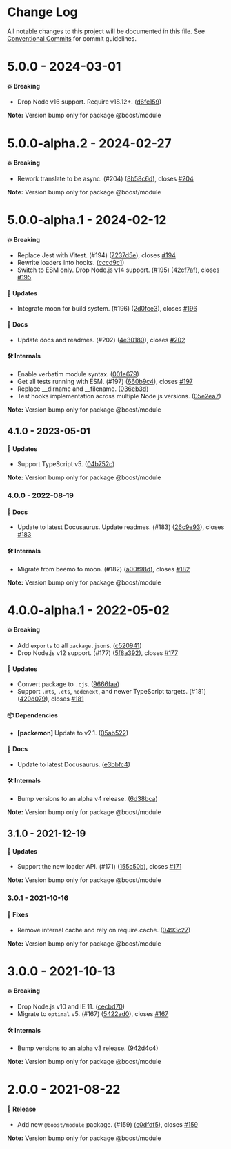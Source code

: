 # Change Log

All notable changes to this project will be documented in this file.
See [Conventional Commits](https://conventionalcommits.org) for commit guidelines.

# 5.0.0 - 2024-03-01

#### 💥 Breaking

- Drop Node v16 support. Require v18.12+. ([d6fe159](https://github.com/milesj/boost/commit/d6fe159))

**Note:** Version bump only for package @boost/module





# 5.0.0-alpha.2 - 2024-02-27

#### 💥 Breaking

- Rework translate to be async. (#204) ([8b58c6d](https://github.com/milesj/boost/commit/8b58c6d)), closes [#204](https://github.com/milesj/boost/issues/204)

**Note:** Version bump only for package @boost/module





# 5.0.0-alpha.1 - 2024-02-12

#### 💥 Breaking

- Replace Jest with Vitest. (#194) ([7237d5e](https://github.com/milesj/boost/commit/7237d5e)), closes [#194](https://github.com/milesj/boost/issues/194)
- Rewrite loaders into hooks. ([cccd9c1](https://github.com/milesj/boost/commit/cccd9c1))
- Switch to ESM only. Drop Node.js v14 support. (#195) ([42cf7af](https://github.com/milesj/boost/commit/42cf7af)), closes [#195](https://github.com/milesj/boost/issues/195)

#### 🚀 Updates

- Integrate moon for build system. (#196) ([2d0fce3](https://github.com/milesj/boost/commit/2d0fce3)), closes [#196](https://github.com/milesj/boost/issues/196)

#### 📘 Docs

- Update docs and readmes. (#202) ([4e30180](https://github.com/milesj/boost/commit/4e30180)), closes [#202](https://github.com/milesj/boost/issues/202)

#### 🛠 Internals

- Enable verbatim module syntax. ([001e679](https://github.com/milesj/boost/commit/001e679))
- Get all tests running with ESM. (#197) ([660b9c4](https://github.com/milesj/boost/commit/660b9c4)), closes [#197](https://github.com/milesj/boost/issues/197)
- Replace __dirname and __filename. ([036eb3d](https://github.com/milesj/boost/commit/036eb3d))
- Test hooks implementation across multiple Node.js versions. ([05e2ea7](https://github.com/milesj/boost/commit/05e2ea7))

**Note:** Version bump only for package @boost/module





## 4.1.0 - 2023-05-01

#### 🚀 Updates

- Support TypeScript v5. ([04b752c](https://github.com/milesj/boost/commit/04b752c))

**Note:** Version bump only for package @boost/module





### 4.0.0 - 2022-08-19

#### 📘 Docs

- Update to latest Docusaurus. Update readmes. (#183) ([26c9e93](https://github.com/milesj/boost/commit/26c9e93)), closes [#183](https://github.com/milesj/boost/issues/183)

#### 🛠 Internals

- Migrate from beemo to moon. (#182) ([a00f98d](https://github.com/milesj/boost/commit/a00f98d)), closes [#182](https://github.com/milesj/boost/issues/182)

**Note:** Version bump only for package @boost/module





# 4.0.0-alpha.1 - 2022-05-02

#### 💥 Breaking

- Add `exports` to all `package.json`s. ([c520941](https://github.com/milesj/boost/commit/c520941))
- Drop Node.js v12 support. (#177) ([5f8a392](https://github.com/milesj/boost/commit/5f8a392)), closes [#177](https://github.com/milesj/boost/issues/177)

#### 🚀 Updates

- Convert package to `.cjs`. ([9666faa](https://github.com/milesj/boost/commit/9666faa))
- Support `.mts`, `.cts`, `nodenext`, and newer TypeScript targets. (#181) ([420d079](https://github.com/milesj/boost/commit/420d079)), closes [#181](https://github.com/milesj/boost/issues/181)

#### 📦 Dependencies

- **[packemon]** Update to v2.1. ([05ab522](https://github.com/milesj/boost/commit/05ab522))

#### 📘 Docs

- Update to latest Docusaurus. ([e3bbfc4](https://github.com/milesj/boost/commit/e3bbfc4))

#### 🛠 Internals

- Bump versions to an alpha v4 release. ([6d38bca](https://github.com/milesj/boost/commit/6d38bca))

**Note:** Version bump only for package @boost/module





## 3.1.0 - 2021-12-19

#### 🚀 Updates

- Support the new loader API. (#171) ([155c50b](https://github.com/milesj/boost/commit/155c50b)), closes [#171](https://github.com/milesj/boost/issues/171)

**Note:** Version bump only for package @boost/module





### 3.0.1 - 2021-10-16

#### 🐞 Fixes

- Remove internal cache and rely on require.cache. ([0493c27](https://github.com/milesj/boost/commit/0493c27))

**Note:** Version bump only for package @boost/module





# 3.0.0 - 2021-10-13

#### 💥 Breaking

- Drop Node.js v10 and IE 11. ([cecbd70](https://github.com/milesj/boost/commit/cecbd70))
- Migrate to `optimal` v5. (#167) ([5422ad0](https://github.com/milesj/boost/commit/5422ad0)), closes [#167](https://github.com/milesj/boost/issues/167)

#### 🛠 Internals

- Bump versions to an alpha v3 release. ([942d4c4](https://github.com/milesj/boost/commit/942d4c4))

**Note:** Version bump only for package @boost/module





# 2.0.0 - 2021-08-22

#### 🎉 Release

- Add new `@boost/module` package. (#159) ([c0dfdf5](https://github.com/milesj/boost/commit/c0dfdf5)), closes [#159](https://github.com/milesj/boost/issues/159)

**Note:** Version bump only for package @boost/module
